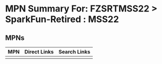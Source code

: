 



# MPN Summary For: FZSRTMSS22 > SparkFun-Retired : MSS22

## MPNs
  

|MPN|Direct Links|Search Links|
| :--- | :--- | :--- |
||||
